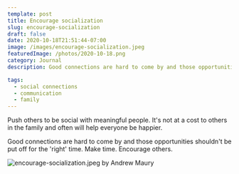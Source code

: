 ```yaml
---
template: post
title: Encourage socialization
slug: encourage-socialization
draft: false
date: 2020-10-18T21:51:44-07:00
image: /images/encourage-socialization.jpeg
featuredImage: /photos/2020-10-18.png
category: Journal
description: Good connections are hard to come by and those opportunities shouldn't be put off for the 'right' time. Make time. Encourage others.

tags:
  - social connections
  - communication
  - family
---
```

Push others to be social with meaningful people. It's not at a cost to others in the family and often will help everyone be happier.

Good connections are hard to come by and those opportunities shouldn't be put off for the 'right' time. Make time. Encourage others.

![encourage-socialization.jpeg by Andrew Maury](/images/encourage-socialization.jpeg)
